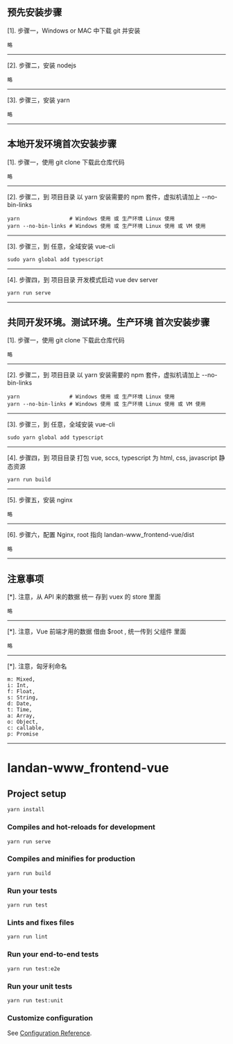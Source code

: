 ## 预先安装步骤
[1]. 步骤一，Windows or MAC 中下载 git 并安装
``` OS
略
```
---------------------------------------

[2]. 步骤二，安装 nodejs
```shell
略
```
---------------------------------------

[3]. 步骤三，安装 yarn
```shell
略
```
---------------------------------------

## 本地开发环境首次安装步骤

[1]. 步骤一，使用 git clone 下载此仓库代码
```shell
略
```
---------------------------------------

[2]. 步骤二，到 项目目录 以 yarn 安装需要的 npm 套件，虚拟机请加上 --no-bin-links
```OS
yarn                # Windows 使用 或 生产环境 Linux 使用
yarn --no-bin-links # Windows 使用 或 生产环境 Linux 使用 或 VM 使用 
```
---------------------------------------

[3]. 步骤三，到 任意，全域安装 vue-cli
```OS
sudo yarn global add typescript

```
---------------------------------------

[4]. 步骤四，到 项目目录 开发模式启动 vue dev server
```OS
yarn run serve
```
---------------------------------------

## 共同开发环境。测试环境。生产环境 首次安装步骤

[1]. 步骤一，使用 git clone 下载此仓库代码
```shell
略
```
---------------------------------------

[2]. 步骤二，到 项目目录 以 yarn 安装需要的 npm 套件，虚拟机请加上 --no-bin-links
```OS
yarn                # Windows 使用 或 生产环境 Linux 使用
yarn --no-bin-links # Windows 使用 或 生产环境 Linux 使用 或 VM 使用 
```
---------------------------------------

[3]. 步骤三，到 任意，全域安装 vue-cli
```OS
sudo yarn global add typescript

```
---------------------------------------

[4]. 步骤四，到 项目目录 打包 vue, sccs, typescript 为 html, css, javascript 静态资源
```OS
yarn run build
```
---------------------------------------

[5]. 步骤五，安装 nginx
```OS
略
```
---------------------------------------

[6]. 步骤六，配置 Nginx, root 指向 landan-www_frontend-vue/dist
```OS
略
```
---------------------------------------

## 注意事项

[*]. 注意，从 API 来的数据 统一 存到 vuex 的 store 里面
```OS
略
```
---------------------------------------

[*]. 注意，Vue 前端才用的数据 借由 $root , 统一传到 父组件 里面
```OS
略
```
---------------------------------------

[*]. 注意，匈牙利命名
```OS
m: Mixed,
i: Int,
f: Float,
s: String,
d: Date,
t: Time,
a: Array,
o: Object,
c: callable,
p: Promise

```
---------------------------------------

# landan-www_frontend-vue

## Project setup
```
yarn install
```

### Compiles and hot-reloads for development
```
yarn run serve
```

### Compiles and minifies for production
```
yarn run build
```

### Run your tests
```
yarn run test
```

### Lints and fixes files
```
yarn run lint
```

### Run your end-to-end tests
```
yarn run test:e2e
```

### Run your unit tests
```
yarn run test:unit
```

### Customize configuration
See [Configuration Reference](https://cli.vuejs.org/config/).
